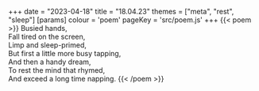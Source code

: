 +++
date = "2023-04-18"
title = "18.04.23"
themes = ["meta", "rest", "sleep"]
[params]
  colour = 'poem'
  pageKey = 'src/poem.js'
+++
{{< poem >}}
Busied hands,  
Fall tired on the screen,  
Limp and sleep-primed,  
But first a little more busy tapping,  
And then a handy dream,  
To rest the mind that rhymed,  
And exceed a long time napping.
{{< /poem >}}